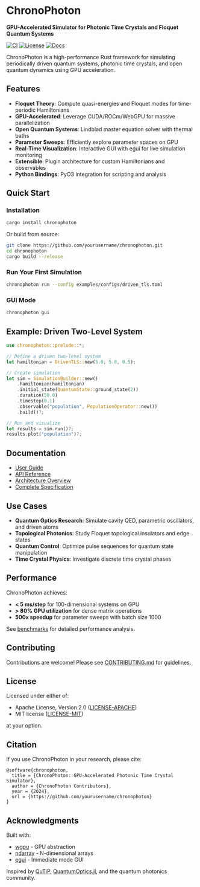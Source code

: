 # ChronoPhoton

**GPU-Accelerated Simulator for Photonic Time Crystals and Floquet Quantum Systems**

[![CI](https://github.com/krdashev/chronophoton/workflows/CI/badge.svg)](https://github.com/krdashev/chronophoton/actions)
[![License](https://img.shields.io/badge/license-MIT%2FApache--2.0-blue.svg)](LICENSE)
[![Docs](https://img.shields.io/badge/docs-latest-blue.svg)](https://docs.rs/chronophoton)

ChronoPhoton is a high-performance Rust framework for simulating periodically driven quantum systems, photonic time crystals, and open quantum dynamics using GPU acceleration.

## Features

- **Floquet Theory**: Compute quasi-energies and Floquet modes for time-periodic Hamiltonians
- **GPU-Accelerated**: Leverage CUDA/ROCm/WebGPU for massive parallelization
- **Open Quantum Systems**: Lindblad master equation solver with thermal baths
- **Parameter Sweeps**: Efficiently explore parameter spaces on GPU
- **Real-Time Visualization**: Interactive GUI with egui for live simulation monitoring
- **Extensible**: Plugin architecture for custom Hamiltonians and observables
- **Python Bindings**: PyO3 integration for scripting and analysis

## Quick Start

### Installation

```bash
cargo install chronophoton
```

Or build from source:
```bash
git clone https://github.com/yourusername/chronophoton.git
cd chronophoton
cargo build --release
```

### Run Your First Simulation

```bash
chronophoton run --config examples/configs/driven_tls.toml
```

### GUI Mode

```bash
chronophoton gui
```

## Example: Driven Two-Level System

```rust
use chronophoton::prelude::*;

// Define a driven two-level system
let hamiltonian = DrivenTLS::new(5.0, 5.0, 0.5);

// Create simulation
let sim = SimulationBuilder::new()
    .hamiltonian(hamiltonian)
    .initial_state(QuantumState::ground_state(2))
    .duration(50.0)
    .timestep(0.1)
    .observable("population", PopulationOperator::new())
    .build()?;

// Run and visualize
let results = sim.run()?;
results.plot("population")?;
```

## Documentation

- [User Guide](docs/user_guide.md)
- [API Reference](https://docs.rs/chronophoton)
- [Architecture Overview](docs/architecture.md)
- [Complete Specification](claude.md)

## Use Cases

- **Quantum Optics Research**: Simulate cavity QED, parametric oscillators, and driven atoms
- **Topological Photonics**: Study Floquet topological insulators and edge states
- **Quantum Control**: Optimize pulse sequences for quantum state manipulation
- **Time Crystal Physics**: Investigate discrete time crystal phases

## Performance

ChronoPhoton achieves:
- **< 5 ms/step** for 100-dimensional systems on GPU
- **> 80% GPU utilization** for dense matrix operations
- **500x speedup** for parameter sweeps with batch size 1000

See [benchmarks](benches/) for detailed performance analysis.

## Contributing

Contributions are welcome! Please see [CONTRIBUTING.md](CONTRIBUTING.md) for guidelines.

## License

Licensed under either of:
- Apache License, Version 2.0 ([LICENSE-APACHE](LICENSE-APACHE))
- MIT license ([LICENSE-MIT](LICENSE-MIT))

at your option.

## Citation

If you use ChronoPhoton in your research, please cite:

```
@software{chronophoton,
  title = {ChronoPhoton: GPU-Accelerated Photonic Time Crystal Simulator},
  author = {ChronoPhoton Contributors},
  year = {2024},
  url = {https://github.com/yourusername/chronophoton}
}
```

## Acknowledgments

Built with:
- [wgpu](https://wgpu.rs/) - GPU abstraction
- [ndarray](https://github.com/rust-ndarray/ndarray) - N-dimensional arrays
- [egui](https://github.com/emilk/egui) - Immediate mode GUI

Inspired by [QuTiP](https://qutip.org/), [QuantumOptics.jl](https://qojulia.org/), and the quantum photonics community.
